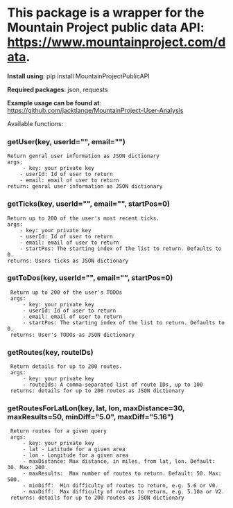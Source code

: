This package is a wrapper for the Mountain Project public data API: https://www.mountainproject.com/data. 
=========================================================================================================
__Install using__: pip install MountainProjectPublicAPI

__Required packages__: json, requests


__Example usage can be found at__: https://github.com/jacktlange/MountainProject-User-Analysis


Available functions:

### getUser(key, userId="", email="")
    Return genral user information as JSON dictionary
    args: 
         - key: your private key
        - userId: Id of user to return
        - email: email of user to return
    return: genral user information as JSON dictionary

### getTicks(key, userId="", email="", startPos=0)
    Return up to 200 of the user's most recent ticks.
    args: 
        - key: your private key
        - userId: Id of user to return
        - email: email of user to return
        - startPos: The starting index of the list to return. Defaults to 0.
    returns: Users ticks as JSON dictionary

### getToDos(key, userId="", email="", startPos=0)
     Return up to 200 of the user's TODOs
     args: 
         - key: your private key
         - userId: Id of user to return
         - email: email of user to return
         - startPos: The starting index of the list to return. Defaults to 0.
     returns: User's TODOs as JSON dictionary

### getRoutes(key, routeIDs)
     Return details for up to 200 routes.
     args: 
         - key: your private key
         - routeIds: A comma-separated list of route IDs, up to 100
     returns: details for up to 200 routes as JSON dictionary
     
### getRoutesForLatLon(key, lat, lon, maxDistance=30, maxResults=50, minDiff="5.0", maxDiff="5.16")
     Return routes for a given query
     args: 
         - key: your private key
         - lat - Latitude for a given area
         - lon - Longitude for a given area
         - maxDistance: Max distance, in miles, from lat, lon. Default: 30. Max: 200.
         - maxResults:  Max number of routes to return. Default: 50. Max: 500.  
         - minDiff:  Min difficulty of routes to return, e.g. 5.6 or V0.
         - maxDiff:  Max difficulty of routes to return, e.g. 5.10a or V2.
     returns: details for up to 200 routes as JSON dictionary
   

    


